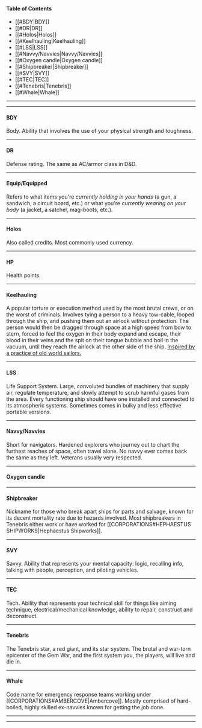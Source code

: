 
#### Table of Contents
- [[#BDY|BDY]]
- [[#DR|DR]]
- [[#Holos|Holos]]
- [[#Keelhauling|Keelhauling]]
- [[#LSS|LSS]]
- [[#Navvy/Navvies|Navvy/Navvies]]
- [[#Oxygen candle|Oxygen candle]]
- [[#Shipbreaker|Shipbreaker]]
- [[#SVY|SVY]]
- [[#TEC|TEC]]
- [[#Tenebris|Tenebris]]
- [[#Whale|Whale]]


---

---
#### BDY
Body. Ability that involves the use of your physical strength and toughness.

---
#### DR
Defense rating. The same as AC/armor class in D&D.

---
#### Equip/Equipped
Refers to what items you're *currently holding in your hands* (a gun, a sandwich, a circuit board, etc.) or what you're *currently wearing on your body* (a jacket, a satchel, mag-boots, etc.).

---
#### Holos
Also called credits. Most commonly used currency.

---
#### HP
Health points. 

---
#### Keelhauling
A popular torture or execution method used by the most brutal crews, or on the worst of criminals. Involves tying a person to a heavy tow-cable, looped through the ship, and pushing them out an airlock without protection. The person would then be dragged through space at a high speed from bow to stern, forced to feel the oxygen in their body expand and escape, their blood in their veins and the spit on their tongue bubble and boil in the vacuum, until they reach the airlock at the other side of the ship. [Inspired by a practice of old world sailors.](https://en.wikipedia.org/wiki/Keelhauling)

---
#### LSS
Life Support System. Large, convoluted bundles of machinery that supply air, regulate temperature, and slowly attempt to scrub harmful gases from the area. Every functioning ship should have one installed and connected to its atmospheric systems. Sometimes comes in bulky and less effective portable versions.

---
#### Navvy/Navvies
Short for navigators. Hardened explorers who journey out to chart the furthest reaches of space, often travel alone. No navvy ever comes back the same as they left. Veterans usually very respected.

---
#### Oxygen candle


---
#### Shipbreaker
Nickname for those who break apart ships for parts and salvage, known for its decent mortality rate due to hazards involved. Most shipbreakers in Tenebris either work or have worked for [[CORPORATIONS#HEPHAESTUS SHIPWORKS|Hephaestus Shipworks]].

---
#### SVY
Savvy. Ability that represents your mental capacity: logic, recalling info, talking with people, perception, and piloting vehicles.

---
#### TEC
Tech. Ability that represents your technical skill for things like aiming technique, electrical/mechanical knowledge, ability to repair, construct and deconstruct.

---
#### Tenebris
The Tenebris star, a red giant, and its star system. The brutal and war-torn epicenter of the Gem War, and the first system you, the players, will live and die in.

---
#### Whale
Code name for emergency response teams working under [[CORPORATIONS#AMBERCOVE|Ambercove]]. Mostly comprised of hard-boiled, highly skilled ex-navvies known for getting the job done.

---

---

